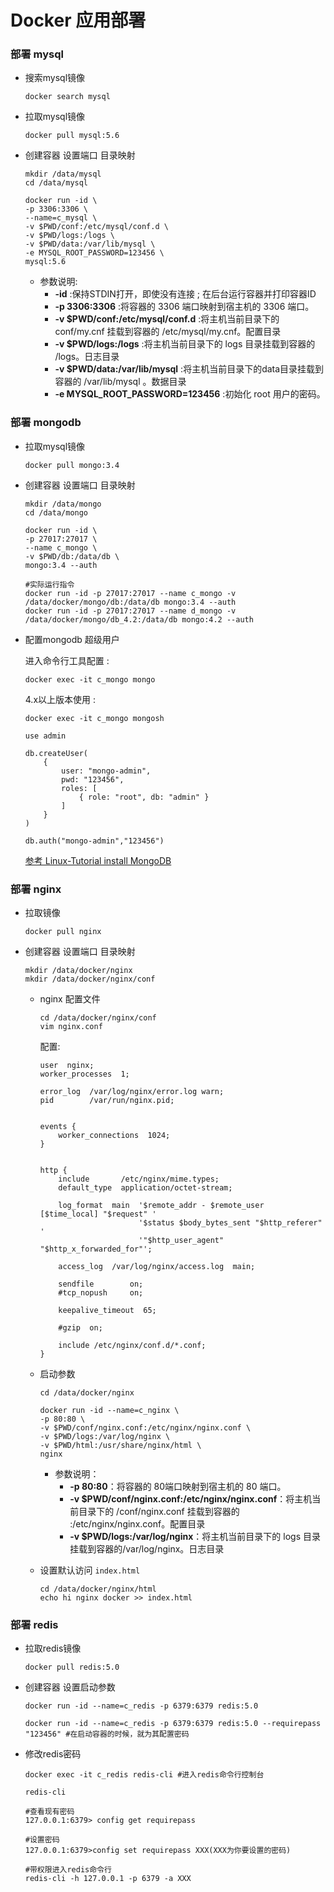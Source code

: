 Docker 应用部署
===
### 部署 mysql
* 搜索mysql镜像
  ```shell
  docker search mysql
  ```
* 拉取mysql镜像
  ```shell
  docker pull mysql:5.6
  ```  
* 创建容器 设置端口 目录映射
  ```shell
  mkdir /data/mysql
  cd /data/mysql

  docker run -id \
  -p 3306:3306 \
  --name=c_mysql \
  -v $PWD/conf:/etc/mysql/conf.d \
  -v $PWD/logs:/logs \
  -v $PWD/data:/var/lib/mysql \
  -e MYSQL_ROOT_PASSWORD=123456 \
  mysql:5.6
  ```  
  * 参数说明:
    - **-id** :保持STDIN打开，即使没有连接 ; 在后台运行容器并打印容器ID
    - **-p 3306:3306** :将容器的 3306 端口映射到宿主机的 3306 端口。
    - **-v $PWD/conf:/etc/mysql/conf.d** :将主机当前目录下的 conf/my.cnf 挂载到容器的 /etc/mysql/my.cnf。配置目录
    - **-v $PWD/logs:/logs** :将主机当前目录下的 logs 目录挂载到容器的 /logs。日志目录
    - **-v $PWD/data:/var/lib/mysql** :将主机当前目录下的data目录挂载到容器的 /var/lib/mysql 。数据目录
    - **-e MYSQL_ROOT_PASSWORD=123456** :初始化 root 用户的密码。
### 部署 mongodb
* 拉取mysql镜像
  ```shell
  docker pull mongo:3.4
  ```  
* 创建容器 设置端口 目录映射
  ```shell
  mkdir /data/mongo
  cd /data/mongo

  docker run -id \
  -p 27017:27017 \
  --name c_mongo \
  -v $PWD/db:/data/db \
  mongo:3.4 --auth

  #实际运行指令
  docker run -id -p 27017:27017 --name c_mongo -v /data/docker/mongo/db:/data/db mongo:3.4 --auth
  docker run -id -p 27017:27017 --name d_mongo -v /data/docker/mongo/db_4.2:/data/db mongo:4.2 --auth
  ```  
* 配置mongodb 超级用户
  
  进入命令行工具配置 :

  `docker exec -it c_mongo mongo`  
  
  4.x以上版本使用 :
  
  `docker exec -it c_mongo mongosh`

  ```shell
  use admin

  db.createUser( 
      { 
          user: "mongo-admin", 
          pwd: "123456", 
          roles: [ 
              { role: "root", db: "admin" } 
          ] 
      } 
  ) 

  db.auth("mongo-admin","123456")
  ```
  [参考 Linux-Tutorial install MongoDB](https://github.com/judasn/Linux-Tutorial/blob/955ff70778c388c807eaf51eb29ae5cfbb75eb60/markdown-file/MongoDB-Install-And-Settings.md)
### 部署 nginx  
* 拉取镜像
  ```shell
  docker pull nginx
  ```
* 创建容器 设置端口 目录映射
  ```shell
  mkdir /data/docker/nginx
  mkdir /data/docker/nginx/conf  
  ```
  * nginx 配置文件
    ```shell
    cd /data/docker/nginx/conf
    vim nginx.conf
    ```
    配置:

    ```shell    
    user  nginx;
    worker_processes  1;

    error_log  /var/log/nginx/error.log warn;
    pid        /var/run/nginx.pid;


    events {
        worker_connections  1024;
    }


    http {
        include       /etc/nginx/mime.types;
        default_type  application/octet-stream;

        log_format  main  '$remote_addr - $remote_user [$time_local] "$request" '
                          '$status $body_bytes_sent "$http_referer" '
                          '"$http_user_agent" "$http_x_forwarded_for"';

        access_log  /var/log/nginx/access.log  main;

        sendfile        on;
        #tcp_nopush     on;

        keepalive_timeout  65;

        #gzip  on;

        include /etc/nginx/conf.d/*.conf;
    }
    ```
  * 启动参数 
    ```shell
    cd /data/docker/nginx

    docker run -id --name=c_nginx \
    -p 80:80 \
    -v $PWD/conf/nginx.conf:/etc/nginx/nginx.conf \
    -v $PWD/logs:/var/log/nginx \
    -v $PWD/html:/usr/share/nginx/html \
    nginx
    ```

    * 参数说明：
      * **-p 80:80**：将容器的 80端口映射到宿主机的 80 端口。
      * **-v $PWD/conf/nginx.conf:/etc/nginx/nginx.conf**：将主机当前目录下的 /conf/nginx.conf 挂载到容器的 :/etc/nginx/nginx.conf。配置目录
      * **-v $PWD/logs:/var/log/nginx**：将主机当前目录下的 logs 目录挂载到容器的/var/log/nginx。日志目录
  * 设置默认访问 `index.html`
    ```shell
    cd /data/docker/nginx/html
    echo hi nginx docker >> index.html
    ```
### 部署 redis    
* 拉取redis镜像
  ```shell
  docker pull redis:5.0
  ```
* 创建容器 设置启动参数
  ```shell
  docker run -id --name=c_redis -p 6379:6379 redis:5.0

  docker run -id --name=c_redis -p 6379:6379 redis:5.0 --requirepass "123456" #在启动容器的时候，就为其配置密码
  ```  
* 修改redis密码
  ```shell
  docker exec -it c_redis redis-cli #进入redis命令行控制台

  redis-cli

  #查看现有密码
  127.0.0.1:6379> config get requirepass

  #设置密码
  127.0.0.1:6379>config set requirepass XXX(XXX为你要设置的密码)

  #带权限进入redis命令行
  redis-cli -h 127.0.0.1 -p 6379 -a XXX
  ```
  